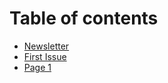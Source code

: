 # Table of contents

* [Newsletter](README.md)
* [First Issue](first-issue.md)
* [Page 1](page-1.md)
